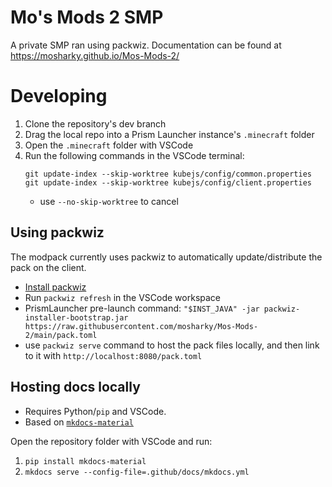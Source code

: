 # Mo's Mods 2 SMP
A private SMP ran using packwiz. Documentation can be found at https://mosharky.github.io/Mos-Mods-2/

# Developing
1. Clone the repository's dev branch
2. Drag the local repo into a Prism Launcher instance's `.minecraft` folder
3. Open the `.minecraft` folder with VSCode
4. Run the following commands in the VSCode terminal:
   ```
   git update-index --skip-worktree kubejs/config/common.properties
   git update-index --skip-worktree kubejs/config/client.properties
   ```
   - use `--no-skip-worktree` to cancel

## Using packwiz
The modpack currently uses packwiz to automatically update/distribute the pack on the client.
- [Install packwiz](https://packwiz.infra.link/installation/)
- Run `packwiz refresh` in the VSCode workspace
- PrismLauncher pre-launch command: `"$INST_JAVA" -jar packwiz-installer-bootstrap.jar https://raw.githubusercontent.com/mosharky/Mos-Mods-2/main/pack.toml`
- use `packwiz serve` command to host the pack files locally, and then link to it with `http://localhost:8080/pack.toml`

## Hosting docs locally
- Requires Python/`pip` and VSCode.
- Based on [`mkdocs-material`](https://squidfunk.github.io/mkdocs-material/getting-started/)

Open the repository folder with VSCode and run:

1. ```pip install mkdocs-material```
2. ```mkdocs serve --config-file=.github/docs/mkdocs.yml```